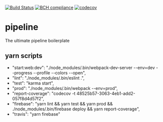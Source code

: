 [![Build Status](https://travis-ci.org/sreerampr/pipeline.svg?branch=develop)](https://travis-ci.org/sreerampr/pipeline)
[![BCH compliance](https://bettercodehub.com/edge/badge/sreerampr/pipeline?branch=master)](https://bettercodehub.com/)
[![codecov](https://codecov.io/gh/sreerampr/pipeline/branch/master/graph/badge.svg)](https://codecov.io/gh/sreerampr/pipeline)

# pipeline
The ultimate pipeline boilerplate

## yarn scripts
*    "start:web:dev": "./node_modules/.bin/webpack-dev-server --env=dev --progress --profile --colors --open",
*    "lint": "./node_modules/.bin/eslint .",
*    "test": "karma start",
*    "prod": "./node_modules/.bin/webpack --env=prod",
*    "report-coverage": "codecov -t 48525b57-3063-4eb1-add2-057f8d4d57f2",
*    "firebase": "yarn lint && yarn test && yarn prod && ./node_modules/.bin/firebase deploy && yarn report-coverage",
*    "travis": "yarn firebase"
